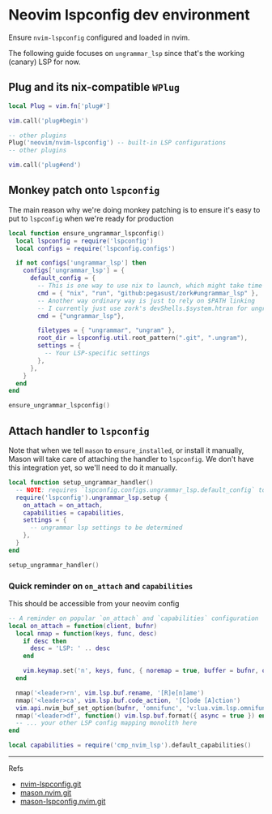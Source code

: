 # Neovim lspconfig dev environment

Ensure `nvim-lspconfig` configured and loaded in nvim.

The following guide focuses on `ungrammar_lsp` since that's the working (canary)
LSP for now.

## Plug and its nix-compatible `WPlug`
```lua
local Plug = vim.fn['plug#']

vim.call('plug#begin')

-- other plugins
Plug('neovim/nvim-lspconfig') -- built-in LSP configurations
-- other plugins

vim.call('plug#end')

```

## Monkey patch onto `lspconfig`

The main reason why we're doing monkey patching is to ensure it's easy to put
to `lspconfig` when we're ready for production

```lua
local function ensure_ungrammar_lspconfig()
  local lspconfig = require('lspconfig')
  local configs = require('lspconfig.configs')

  if not configs['ungrammar_lsp'] then
    configs['ungrammar_lsp'] = {
      default_config = {
        -- This is one way to use nix to launch, which might take time
        cmd = { "nix", "run", "github:pegasust/zork#ungrammar_lsp" },
        -- Another way ordinary way is just to rely on $PATH linking
        -- I currently just use zork's devShells.$system.htran for ungrammar_lsp
        cmd = {"ungrammar_lsp"},

        filetypes = { "ungrammar", "ungram" },
        root_dir = lspconfig.util.root_pattern(".git", ".ungram"),
        settings = {
          -- Your LSP-specific settings
        },
      },
    }
  end
end

ensure_ungrammar_lspconfig()
```

## Attach handler to `lspconfig`

Note that when we tell `mason` to `ensure_installed`, or install it manually,
Mason will take care of attaching the handler to `lspconfig`. We don't have
this integration yet, so we'll need to do it manually.

```lua
local function setup_ungrammar_handler()
  -- NOTE: requires `lspconfig.configs.ungrammar_lsp.default_config` to exists
  require('lspconfig').ungrammar_lsp.setup {
    on_attach = on_attach,
    capabilities = capabilities,
    settings = {
      -- ungrammar lsp settings to be determined
    },
  }
end

setup_ungrammar_handler()
```

### Quick reminder on `on_attach` and `capabilities`

This should be accessible from your neovim config

```lua
-- A reminder on popular `on_attach` and `capabilities` configuration
local on_attach = function(client, bufnr)
  local nmap = function(keys, func, desc)
    if desc then
      desc = 'LSP: ' .. desc
    end

    vim.keymap.set('n', keys, func, { noremap = true, buffer = bufnr, desc = desc })
  end

  nmap('<leader>rn', vim.lsp.buf.rename, '[R]e[n]ame')
  nmap('<leader>ca', vim.lsp.buf.code_action, '[C]ode [A]ction')
  vim.api.nvim_buf_set_option(bufnr, 'omnifunc', 'v:lua.vim.lsp.omnifunc')
  nmap('<leader>df', function() vim.lsp.buf.format({ async = true }) end, '[D]ocument [F]ormat')
  -- ... your other LSP config mapping monolith here
end

local capabilities = require('cmp_nvim_lsp').default_capabilities()
```

---
Refs
- [nvim-lspconfig.git](https://github.com/neovim/nvim-lspconfig)
- [mason.nvim.git](https://github.com/williamboman/mason.nvim)
- [mason-lspconfig.nvim.git](https://github.com/williamboman/mason-lspconfig.nvim)
